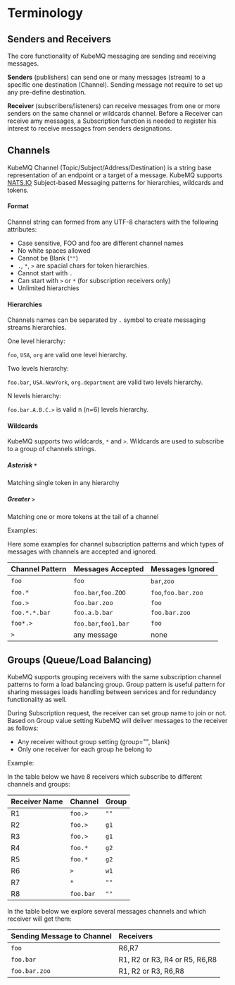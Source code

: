 # Terminology
## Senders and Receivers
The core functionality of KubeMQ messaging are sending and receiving messages.

**Senders** (publishers) can send one or many messages (stream) to a specific one destination (Channel).
Sending message not require to set up any pre-define destination.

**Receiver** (subscribers/listeners) can receive messages from one or more senders on the same channel or wildcards channel.
Before a Receiver can receive amy messages, a Subscription function is needed to register his interest to receive messages from senders designations.


## Channels
KubeMQ Channel (Topic/Subject/Address/Destination) is a string base representation of an endpoint or a target of a message.
KubeMQ supports [NATS.IO](https://nats.io/documentation/writing_applications/subjects/) Subject-based Messaging patterns for hierarchies, wildcards and tokens.
#### Format
Channel string can formed from any UTF-8 characters with the following attributes:
   - Case sensitive, FOO and foo are different channel names
   - No white spaces allowed
   - Cannot be Blank (`""`)
   - `.`, `*`, `>` are spacial chars for token hierarchies.
   - Cannot start with `.`
   - Can start with `>` or `*` (for subscription receivers only)
   - Unlimited hierarchies

#### Hierarchies
Channels names can be separated by `.` symbol to create messaging streams hierarchies.

One level hierarchy:

`foo`, `USA`, `org` are valid one level hierarchy.

Two levels hierarchy:

`foo.bar`, `USA.NewYork`, `org.department` are valid two levels hierarchy.

N levels hierarchy:

`foo.bar.A.B.C.>` is valid n (n=6) levels hierarchy.

#### Wildcards
KubeMQ supports two wildcards, `*` and `>`. Wildcards are used to subscribe to a group of channels strings.

##### Asterisk `*`
Matching single token in any hierarchy

##### Greater `>`
Matching one or more tokens at the tail of a channel

Examples:

Here some examples for channel subscription patterns and which types of messages with channels are accepted and ignored.

| Channel Pattern | Messages Accepted   | Messages Ignored    |
|:----------------|:--------------------|:--------------------|
| `foo`           | `foo`               | `bar`,`zoo`         |
| `foo.*`         | `foo.bar`,`foo.ZOO` | `foo`,`foo.bar.zoo` |
| `foo.>`         | `foo.bar.zoo`       | `foo`               |
| `foo.*.*.bar`   | `foo.a.b.bar`       | `foo.bar.zoo`       |
| `foo*.>`        | `foo.bar`,`foo1.bar` | `foo`               |
| `>`             | any message         | none                |

## Groups (Queue/Load Balancing)

KubeMQ supports grouping receivers with the same subscription channel patterns to form a load balancing group. Group pattern is useful pattern for sharing messages loads handling between services and for redundancy functionality as well.

During Subscription request, the receiver can set group name to join or not. Based on Group value setting KubeMQ will deliver messages to the receiver as follows:
- Any receiver without group setting (group="", blank)
- Only one receiver for each group he belong to

Example:

In the table below we have 8 receivers which subscribe to different channels and groups:


| Receiver Name | Channel   | Group |
|:--------------|:----------|:------|
| R1            | `foo.>`   | `""`  |
| R2            | `foo.>`   | `g1`  |
| R3            | `foo.>`   | `g1`  |
| R4            | `foo.*`   | `g2`  |
| R5            | `foo.*`   | `g2`  |
| R6            | `>`       | `w1`  |
| R7            | `*`       | `""`  |
| R8            | `foo.bar` | `""`  |

In the table below we explore several messages channels and which receiver will get them:


| Sending Message to Channel | Receivers|
|:---------------------------|:---------|
| `foo`                      | R6,R7|
| `foo.bar`                  |R1, R2 or R3, R4 or R5, R6,R8|
| `foo.bar.zoo`               |R1, R2 or R3, R6,R8|

